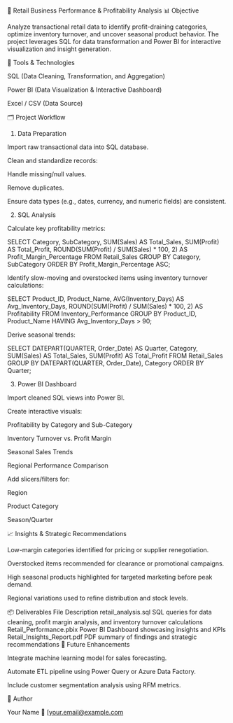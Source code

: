 🏪 Retail Business Performance & Profitability Analysis
📊 Objective

Analyze transactional retail data to identify profit-draining categories, optimize inventory turnover, and uncover seasonal product behavior. The project leverages SQL for data transformation and Power BI for interactive visualization and insight generation.

🧰 Tools & Technologies

SQL (Data Cleaning, Transformation, and Aggregation)

Power BI (Data Visualization & Interactive Dashboard)

Excel / CSV (Data Source)

🗂️ Project Workflow
1. Data Preparation

Import raw transactional data into SQL database.

Clean and standardize records:

Handle missing/null values.

Remove duplicates.

Ensure data types (e.g., dates, currency, and numeric fields) are consistent.

2. SQL Analysis

Calculate key profitability metrics:

SELECT 
    Category,
    SubCategory,
    SUM(Sales) AS Total_Sales,
    SUM(Profit) AS Total_Profit,
    ROUND(SUM(Profit) / SUM(Sales) * 100, 2) AS Profit_Margin_Percentage
FROM Retail_Sales
GROUP BY Category, SubCategory
ORDER BY Profit_Margin_Percentage ASC;


Identify slow-moving and overstocked items using inventory turnover calculations:

SELECT 
    Product_ID,
    Product_Name,
    AVG(Inventory_Days) AS Avg_Inventory_Days,
    ROUND(SUM(Profit) / SUM(Sales) * 100, 2) AS Profitability
FROM Inventory_Performance
GROUP BY Product_ID, Product_Name
HAVING Avg_Inventory_Days > 90;


Derive seasonal trends:

SELECT 
    DATEPART(QUARTER, Order_Date) AS Quarter,
    Category,
    SUM(Sales) AS Total_Sales,
    SUM(Profit) AS Total_Profit
FROM Retail_Sales
GROUP BY DATEPART(QUARTER, Order_Date), Category
ORDER BY Quarter;

3. Power BI Dashboard

Import cleaned SQL views into Power BI.

Create interactive visuals:

Profitability by Category and Sub-Category

Inventory Turnover vs. Profit Margin

Seasonal Sales Trends

Regional Performance Comparison

Add slicers/filters for:

Region

Product Category

Season/Quarter

📈 Insights & Strategic Recommendations

Low-margin categories identified for pricing or supplier renegotiation.

Overstocked items recommended for clearance or promotional campaigns.

High seasonal products highlighted for targeted marketing before peak demand.

Regional variations used to refine distribution and stock levels.

📦 Deliverables
File	Description
retail_analysis.sql	SQL queries for data cleaning, profit margin analysis, and inventory turnover calculations
Retail_Performance.pbix	Power BI Dashboard showcasing insights and KPIs
Retail_Insights_Report.pdf	PDF summary of findings and strategic recommendations
🧠 Future Enhancements

Integrate machine learning model for sales forecasting.

Automate ETL pipeline using Power Query or Azure Data Factory.

Include customer segmentation analysis using RFM metrics.

👤 Author

Your Name
📧 [your.email@example.com
